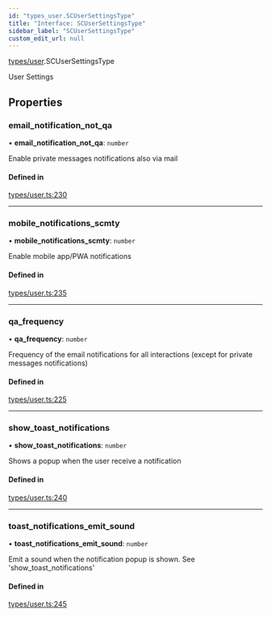 ```yaml
---
id: "types_user.SCUserSettingsType"
title: "Interface: SCUserSettingsType"
sidebar_label: "SCUserSettingsType"
custom_edit_url: null
---
```


[types/user](../modules/types_user.md).SCUserSettingsType

User Settings

## Properties

### email\_notification\_not\_qa

• **email\_notification\_not\_qa**: `number`

Enable private messages notifications also via mail

#### Defined in

[types/user.ts:230](https://github.com/selfcommunity/community-ui/blob/de7e3c8/packages/sc-core/src/types/user.ts#L230)

___

### mobile\_notifications\_scmty

• **mobile\_notifications\_scmty**: `number`

Enable mobile app/PWA notifications

#### Defined in

[types/user.ts:235](https://github.com/selfcommunity/community-ui/blob/de7e3c8/packages/sc-core/src/types/user.ts#L235)

___

### qa\_frequency

• **qa\_frequency**: `number`

Frequency of the email notifications for all interactions (except for private messages notifications)

#### Defined in

[types/user.ts:225](https://github.com/selfcommunity/community-ui/blob/de7e3c8/packages/sc-core/src/types/user.ts#L225)

___

### show\_toast\_notifications

• **show\_toast\_notifications**: `number`

Shows a popup when the user receive a notification

#### Defined in

[types/user.ts:240](https://github.com/selfcommunity/community-ui/blob/de7e3c8/packages/sc-core/src/types/user.ts#L240)

___

### toast\_notifications\_emit\_sound

• **toast\_notifications\_emit\_sound**: `number`

Emit a sound when the notification popup is shown. See 'show_toast_notifications'

#### Defined in

[types/user.ts:245](https://github.com/selfcommunity/community-ui/blob/de7e3c8/packages/sc-core/src/types/user.ts#L245)
